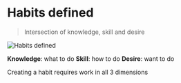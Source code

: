 # Habits defined

> Intersection of knowledge, skill and desire

![Habits defined](assets/images/seven-habits/habits-defined.png)

**Knowledge**: what to do
**Skill**: how to do
**Desire**: want to do

Creating a habit requires work in all 3 dimensions
